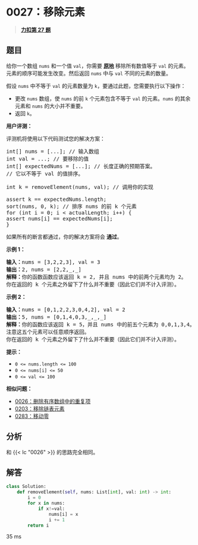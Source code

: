 # 0027：移除元素


> <u>**[力扣第 27 题](https://leetcode.cn/problems/remove-element/)**</u>

## 题目

<p>给你一个数组 <code>nums</code><em> </em>和一个值 <code>val</code>，你需要 <strong><a href="https://baike.baidu.com/item/%E5%8E%9F%E5%9C%B0%E7%AE%97%E6%B3%95" target="_blank">原地</a></strong> 移除所有数值等于 <code>val</code><em> </em>的元素。元素的顺序可能发生改变。然后返回 <code>nums</code> 中与 <code>val</code> 不同的元素的数量。</p>

<p>假设 <code>nums</code> 中不等于 <code>val</code> 的元素数量为 <code>k</code>，要通过此题，您需要执行以下操作：</p>

<ul>
<li>更改 <code>nums</code> 数组，使 <code>nums</code> 的前 <code>k</code> 个元素包含不等于 <code>val</code> 的元素。<code>nums</code> 的其余元素和 <code>nums</code> 的大小并不重要。</li>
<li>返回 <code>k</code>。</li>
</ul>

<p><strong>用户评测：</strong></p>

<p>评测机将使用以下代码测试您的解决方案：</p>

<pre>
int[] nums = [...]; // 输入数组
int val = ...; // 要移除的值
int[] expectedNums = [...]; // 长度正确的预期答案。
// 它以不等于 val 的值排序。

int k = removeElement(nums, val); // 调用你的实现

assert k == expectedNums.length;
sort(nums, 0, k); // 排序 nums 的前 k 个元素
for (int i = 0; i &lt; actualLength; i++) {
assert nums[i] == expectedNums[i];
}</pre>

<p>如果所有的断言都通过，你的解决方案将会 <strong>通过</strong>。</p>



<p><strong>示例 1：</strong></p>

<pre>
<strong>输入：</strong>nums = [3,2,2,3], val = 3
<strong>输出：</strong>2, nums = [2,2,_,_]
<strong>解释：</strong>你的函数函数应该返回 k = 2, 并且 nums<em> </em>中的前两个元素均为 2。
你在返回的 k 个元素之外留下了什么并不重要（因此它们并不计入评测）。</pre>

<p><strong>示例 2：</strong></p>

<pre>
<strong>输入：</strong>nums = [0,1,2,2,3,0,4,2], val = 2
<strong>输出：</strong>5, nums = [0,1,4,0,3,_,_,_]
<strong>解释：</strong>你的函数应该返回 k = 5，并且 nums 中的前五个元素为 0,0,1,3,4。
注意这五个元素可以任意顺序返回。
你在返回的 k 个元素之外留下了什么并不重要（因此它们并不计入评测）。
</pre>



<p><strong>提示：</strong></p>

<ul>
<li><code>0 &lt;= nums.length &lt;= 100</code></li>
<li><code>0 &lt;= nums[i] &lt;= 50</code></li>
<li><code>0 &lt;= val &lt;= 100</code></li>
</ul>


**相似问题：**
- [0026：删除有序数组中的重复项](/leetcode/0026)
- [0203：移除链表元素](/leetcode/0203)
- [0283：移动零](/leetcode/0283)


## 分析

和 {{< lc "0026" >}} 的思路完全相同。

## 解答

```python
class Solution:
    def removeElement(self, nums: List[int], val: int) -> int:
        i = 0
        for x in nums:
            if x!=val:
                nums[i] = x
                i += 1
        return i
```
35 ms
